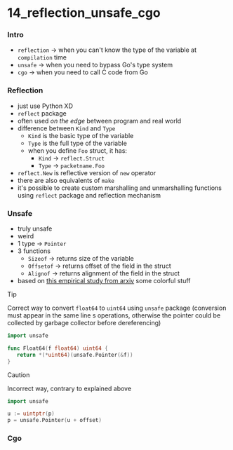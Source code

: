 # 14_reflection_unsafe_cgo

### Intro
* `reflection` -> when you can't know the type of the variable at `compilation` time
* `unsafe` -> when you need to bypass Go's type system
* `cgo` -> when you need to call C code from Go

### Reflection
* just use Python XD
* `reflect` package
* often used *on the edge* between program and real world
* difference between `Kind` and `Type`
    - `Kind` is the basic type of the variable
    - `Type` is the full type of the variable
    - when you define `Foo` struct, it has:
        - `Kind` -> `reflect.Struct`
        - `Type` -> `packetname.Foo`
* `reflect.New` is reflective version of `new` operator
* there are also equivalents of `make` 
* it's possible to create custom marshalling and unmarshalling functions using `reflect` package and reflection mechanism

### Unsafe
* truly unsafe
* weird
* 1 type -> `Pointer`
* 3 functions
    - `Sizeof` -> returns size of the variable
    - `Offsetof` -> returns offset of the field in the struct
    - `Alignof` -> returns alignment of the field in the struct
* based on [this empirical study from arxiv](https://arxiv.org/pdf/2006.09973.pdf) some colorful stuff

> [!TIP]
> Correct way to convert `float64` to `uint64` using `unsafe` package (conversion must appear in the same line s operations, otherwise the pointer could be collected by garbage collector before dereferencing) 
> ```go
> import unsafe
> 
> func Float64(f float64) uint64 {
>    return *(*uint64)(unsafe.Pointer(&f))
> }
> ```

> [!CAUTION]
> Incorrect way, contrary to explained above
> ```go
> import unsafe
> 
> u := uintptr(p)
> p = unsafe.Pointer(u + offset)
> ```


### Cgo
